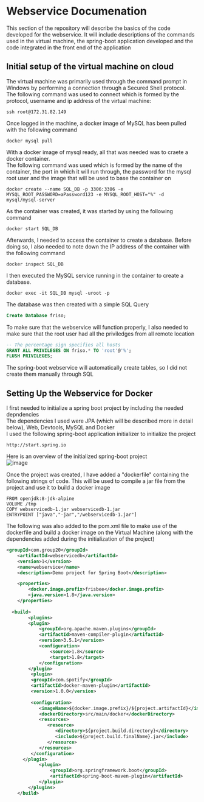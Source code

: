 # Webservice Documenation
This section of the repository will describe the basics of the code developed for the webservice.
It will include descriptions of the commands used in the virtual machine, the spring-boot application developed and the code integrated in the front end of the application
## Initial setup of the virtual machine on cloud
The virtual machine was primarily used through the command prompt in Windows by performing a connection through a Secured Shell protocol.  
The following command was used to connect which is formed by the protocol, username and ip address of the virtual machine:
```
ssh root@172.31.82.149
```
Once logged in the machine, a docker image of MySQL has been pulled with the following command
```
docker mysql pull
```
With a docker image of mysql ready, all that was needed was to craete a docker container.  
The following command was used which is formed by the name of the container, the port in which it will run through, the password for the mysql root user and the image that will be used to base the container on
```
docker create --name SQL_DB -p 3306:3306 -e MYSQL_ROOT_PASSWORD=aPassword123 -e MYSQL_ROOT_HOST="%" -d mysql/mysql-server 
```
As the container was created, it was started by using the following command
```
docker start SQL_DB
```
Afterwards, I needed to access the container to create a database. Before doing so, I also needed to note down the IP address of the container with the following command
```
docker inspect SQL_DB
```
I then executed the MySQL service running in the container to create a database.
```
docker exec -it SQL_DB mysql -uroot -p
```
The database was then created with a simple SQL Query
```SQL
Create Database friso;
```
To make sure that the webservice will function properly, I also needed to make sure that the root user had all the priviledges from all remote location
```SQL
-- The percentage sign specifies all hosts
GRANT ALL PRIVILEGES ON friso.* TO 'root'@'%'; 
FLUSH PRIVILEGES;
```
The spring-boot webservice will automatically create tables, so I did not create them manually through SQL

## Setting Up the Webservice for Docker
I first needed to initialize a spring boot project by including the needed depndencies    
The dependencies I used were JPA (which will be described more in detail below), Web, Devtools, MySQL and Docker  
I used the following spring-boot application initializer to initialize the project
```
http://start.spring.io 
```
Here is an overview of the initialized spring-boot project  
![image](https://drive.google.com/uc?export=view&id=19-m19C5hUnq7Gn7apuw8f-3rkFMdV1J-)

Once the project was created, I have added a "dockerfile" containing the following strings of code. This will be used to compile a jar file from the project and use it to build a docker image
```
FROM openjdk:8-jdk-alpine
VOLUME /tmp
COPY webservicedb-1.jar webservicedb-1.jar
ENTRYPOINT ["java","-jar","/webservicedb-1.jar"]
```
The following was also added to the pom.xml file to make use of the dockerfile and build a docker image on the Virtual Machine (along with the dependencies added during the initialization of the project)  
```xml
<groupId>com.group20</groupId>
	<artifactId>webservicedb</artifactId>
	<version>1</version>
	<name>webservice</name>
	<description>Demo project for Spring Boot</description>

	<properties>
		<docker.image.prefix>frisbee</docker.image.prefix>
		<java.version>1.8</java.version>
	</properties>
  
  <build>
        <plugins>
        <plugin>
            <groupId>org.apache.maven.plugins</groupId>
            <artifactId>maven-compiler-plugin</artifactId>
            <version>3.5.1</version>
            <configuration>
                <source>1.8</source>
                <target>1.8</target>
            </configuration>
        </plugin>
         <plugin>
         <groupId>com.spotify</groupId>
         <artifactId>docker-maven-plugin</artifactId>
         <version>1.0.0</version>
         
         <configuration>
            <imageName>${docker.image.prefix}/${project.artifactId}</imageName>
            <dockerDirectory>src/main/docker</dockerDirectory>
            <resources>
               <resource>
                  <directory>${project.build.directory}</directory>
                  <include>${project.build.finalName}.jar</include>
               </resource>
            </resources>
         </configuration>
      </plugin>
            <plugin>
                <groupId>org.springframework.boot</groupId>
                <artifactId>spring-boot-maven-plugin</artifactId>
            </plugin>
        </plugins>
    </build>
```
